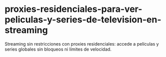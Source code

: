 # proxies-residenciales-para-ver-peliculas-y-series-de-television-en-streaming
Streaming sin restricciones con proxies residenciales: accede a películas y series globales sin bloqueos ni límites de velocidad. 
